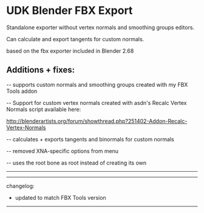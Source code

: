 UDK Blender FBX Export
======================

Standalone exporter without vertex normals and smoothing groups editors.

Can calculate and export tangents for custom normals.

based on the fbx exporter included in Blender 2.68


Additions + fixes:
------------------

-- supports custom normals and smoothing groups created with my FBX Tools addon

-- Support for custom vertex normals created with asdn's Recalc Vertex Normals script available here:

http://blenderartists.org/forum/showthread.php?251402-Addon-Recalc-Vertex-Normals

-- calculates + exports tangents and binormals for custom normals

-- removed XNA-specific options from menu

-- uses the root bone as root instead of creating its own


--------------------------------------

______________________________________
changelog:

- updated to match FBX Tools version

______________________________________